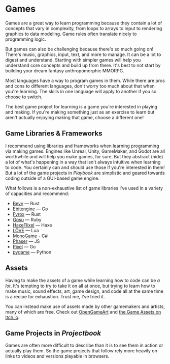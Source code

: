 # Games

Games are a great way to learn programming because they contain a lot of concepts that vary in complexity, from loops to arrays to input to rendering graphics to data modeling. Game rules often translate nicely to programming logic.

But games can also be challenging because there's so much going on! There's music, graphics, input, text, and more to manage. It can be a lot to digest and understand. Starting with simpler games will help you understand core concepts and build up from there. It's best to not start by building your dream fantasy anthropomorphic MMORPG.

Most languages have a way to program games in them. While there are pros and cons to different languages, don't worry too much about that when you're learning. The skills in one language will apply to another if you so choose to switch.

The best game project for learning is a game you're interested in playing and making. If you're making something just as an exercise to learn but aren't actually enjoying making that game, choose a different one!

## Game Libraries & Frameworks

I recommend using libraries and frameworks when learning programming via making games. Engines like Unreal, Unity, GameMaker, and Godot are all worthwhile and will help you make games, for sure. But they abstract (hide) a lot of what's happening in a way that isn't always intuitive when learning to code. You certainly can and should use those if you're interested in them! But a lot of the game projects in _Playbook_ are simplistic and geared towards coding outside of a GUI-based game engine.

What follows is a non-exhaustive list of game libraries I've used in a variety of capacities and recommend:

- [Bevy](https://bevyengine.org) — Rust
- [Ebitengine](https://ebitengine.org) — Go
- [Fyrox](https://fyrox.rs) — Rust
- [Gosu](https://www.libgosu.org) — Ruby
- [HaxeFlixel](https://haxeflixel.com) — Haxe
- [LÖVE](https://love2d.org) — Lua
- [MonoGame](https://www.monogame.net) - C#
- [Phaser](https://github.com/photonstorm/phaser) — JS
- [Pixel](https://github.com/faiface/pixel) — Go
- [pygame](https://www.pygame.org/news) — Python

## Assets

Having to make the assets of a game while learning how to code can be _a lot_. It's tempting to try to take it on all at once, but trying to learn how to make music, sound effects, art, game design, and code all at the same time is a recipe for exhaustion. Trust me, I've tried it.

You can instead make use of assets made by other gamemakers and artists, many of which are free. Check out [OpenGameArt](https://opengameart.org) and [the Game Assets on Itch.io](https://itch.io/game-assets).

## Game Projects in _Projectbook_

Games are often more difficult to describe than it is to see them in action or actually play them. So the game projects that follow rely more heavily on links to videos and versions playable in browsers.
